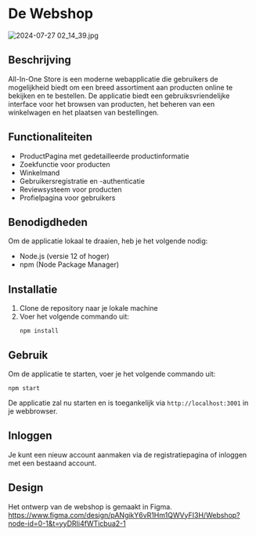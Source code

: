 # De Webshop
![2024-07-27 02_14_39.jpg](..%2F..%2F..%2F..%2FPictures%2F2024-07-27%2002_14_39.jpg)
## Beschrijving
All-In-One Store is een moderne webapplicatie die gebruikers de mogelijkheid biedt om een breed assortiment aan producten online te bekijken en te bestellen. De applicatie biedt een gebruiksvriendelijke interface voor het browsen van producten, het beheren van een winkelwagen en het plaatsen van bestellingen.

## Functionaliteiten
- ProductPagina met gedetailleerde productinformatie
- Zoekfunctie voor producten
- Winkelmand 
- Gebruikersregistratie en -authenticatie
- Reviewsysteem voor producten
- Profielpagina voor gebruikers

## Benodigdheden
Om de applicatie lokaal te draaien, heb je het volgende nodig:
- Node.js (versie 12 of hoger)
- npm (Node Package Manager)

## Installatie
1. Clone de repository naar je lokale machine
3. Voer het volgende commando uit:
   ```
   npm install
   ```

## Gebruik
Om de applicatie te starten, voer je het volgende commando uit:
```
npm start
```
De applicatie zal nu starten en is toegankelijk via `http://localhost:3001` in je webbrowser.

## Inloggen
Je kunt een nieuw account aanmaken via de registratiepagina of inloggen met een bestaand account.

## Design
Het ontwerp van de webshop is gemaakt in Figma.
https://www.figma.com/design/pANgikY6vR1Hm1QWVyFI3H/Webshop?node-id=0-1&t=yyDRIi4fWTicbua2-1




